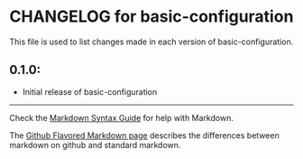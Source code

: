 # CHANGELOG for basic-configuration

This file is used to list changes made in each version of basic-configuration.

## 0.1.0:

* Initial release of basic-configuration

- - -
Check the [Markdown Syntax Guide](http://daringfireball.net/projects/markdown/syntax) for help with Markdown.

The [Github Flavored Markdown page](http://github.github.com/github-flavored-markdown/) describes the differences between markdown on github and standard markdown.
